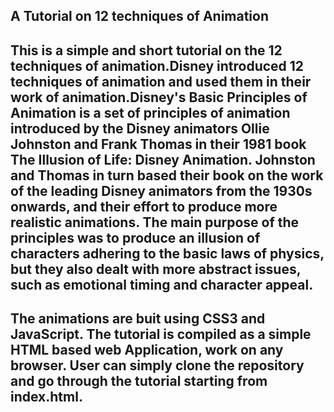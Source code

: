 A Tutorial on 12 techniques of Animation
----------------------------------------------------------------------------------------
This is a simple and short tutorial on the 12 techniques of animation.Disney introduced 12 techniques of animation and used them in their work of animation.Disney's  Basic Principles of Animation is a set of principles of animation introduced by the Disney animators Ollie Johnston and Frank Thomas in their 1981 book The Illusion of Life: Disney Animation. Johnston and Thomas in turn based their book on the work of the leading Disney animators from the 1930s onwards, and their effort to produce more realistic animations. The main purpose of the principles was to produce an illusion of characters adhering to the basic laws of physics, but they also dealt with more abstract issues, such as emotional timing and character appeal.
----------------------------------------------------------------------------------------
The animations are buit using CSS3 and JavaScript. The tutorial is compiled as a simple HTML based web Application, work on any browser. User can simply clone the repository and go through the tutorial starting from index.html.
---------------------------------------------------------------------------------------- 